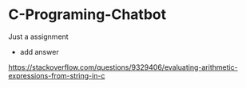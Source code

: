 # C-Programing-Chatbot
Just a assignment
- add answer

https://stackoverflow.com/questions/9329406/evaluating-arithmetic-expressions-from-string-in-c
